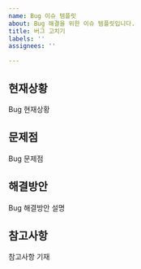 ```yaml
---
name: Bug 이슈 템플릿
about: Bug 해결을 위한 이슈 템플릿입니다.
title: 버그 고치기
labels: ''
assignees: ''

---
```


## 현재상황
Bug 현재상황

## 문제점
Bug 문제점

## 해결방안
Bug 해결방안 설명
 
## 참고사항
참고사항 기재

